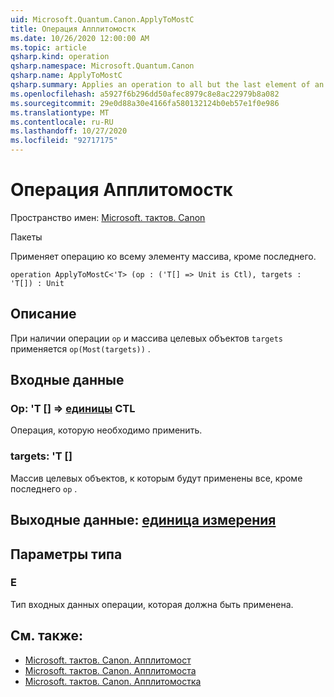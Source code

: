 ```yaml
---
uid: Microsoft.Quantum.Canon.ApplyToMostC
title: Операция Апплитомостк
ms.date: 10/26/2020 12:00:00 AM
ms.topic: article
qsharp.kind: operation
qsharp.namespace: Microsoft.Quantum.Canon
qsharp.name: ApplyToMostC
qsharp.summary: Applies an operation to all but the last element of an array.
ms.openlocfilehash: a5927f6b296dd50afec8979c8e8ac22979b8a082
ms.sourcegitcommit: 29e0d88a30e4166fa580132124b0eb57e1f0e986
ms.translationtype: MT
ms.contentlocale: ru-RU
ms.lasthandoff: 10/27/2020
ms.locfileid: "92717175"
---
```

# <a name="applytomostc-operation"></a>Операция Апплитомостк

Пространство имен: [Microsoft. тактов. Canon](xref:Microsoft.Quantum.Canon)

Пакеты [](https://nuget.org/packages/)


Применяет операцию ко всему элементу массива, кроме последнего.

```qsharp
operation ApplyToMostC<'T> (op : ('T[] => Unit is Ctl), targets : 'T[]) : Unit
```


## <a name="description"></a>Описание

При наличии операции `op` и массива целевых объектов `targets` применяется `op(Most(targets))` .

## <a name="input"></a>Входные данные

### <a name="op--t--unit-ctl"></a>Op: 'T [] => [единицы](xref:microsoft.quantum.lang-ref.unit) CTL

Операция, которую необходимо применить.


### <a name="targets--t"></a>targets: 'T []

Массив целевых объектов, к которым будут применены все, кроме последнего `op` .



## <a name="output--unit"></a>Выходные данные: [единица измерения](xref:microsoft.quantum.lang-ref.unit)



## <a name="type-parameters"></a>Параметры типа

### <a name="t"></a>Е

Тип входных данных операции, которая должна быть применена.

## <a name="see-also"></a>См. также:

- [Microsoft. тактов. Canon. Апплитомост](xref:Microsoft.Quantum.Canon.ApplyToMost)
- [Microsoft. тактов. Canon. Апплитомоста](xref:Microsoft.Quantum.Canon.ApplyToMostA)
- [Microsoft. тактов. Canon. Апплитомостка](xref:Microsoft.Quantum.Canon.ApplyToMostCA)